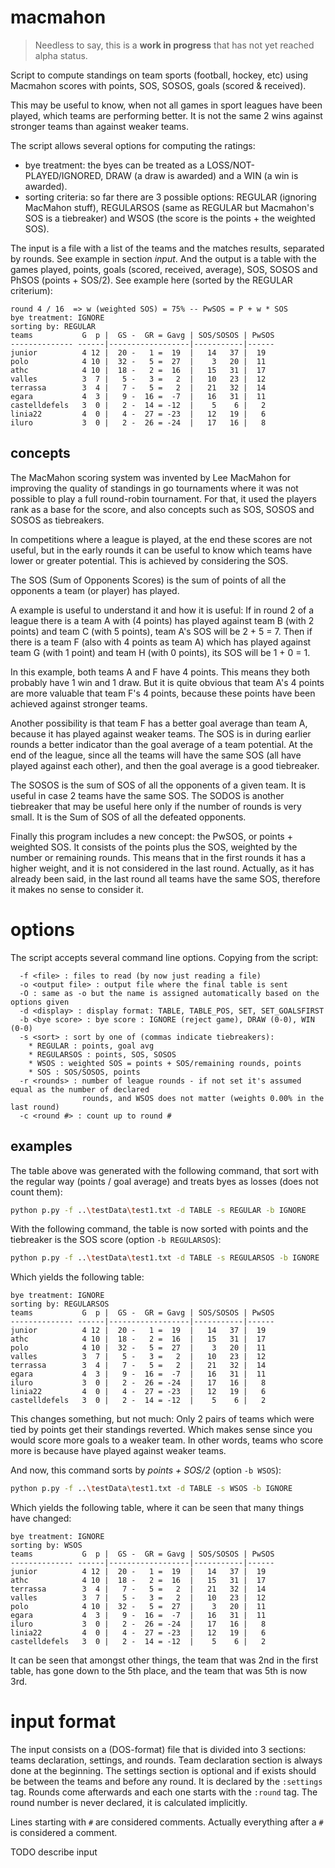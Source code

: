 # macmahon

> Needless to say, this is a **work in progress** that has not yet reached alpha status.

Script to compute standings on team sports (football, hockey, etc) using Macmahon scores with points, SOS, SOSOS, goals (scored &amp; received).

This may be useful to know, when not all games in sport leagues have been played, which teams are performing better. It is not the same 2 wins against stronger teams than against weaker teams.

The script allows several options for computing the ratings:

- bye treatment: the byes can be treated as a LOSS/NOT-PLAYED/IGNORED, DRAW (a draw is awarded) and a WIN (a win is awarded).
- sorting criteria: so far there are 3 possible options: REGULAR (ignoring MacMahon stuff), REGULARSOS (same as REGULAR but Macmahon's SOS is a tiebreaker) and WSOS (the score is the points + the weighted SOS).

The input is a file with a list of the teams and the matches results, separated by rounds. See example in section _input_. And the output is a table with the games played, points, goals (scored, received, average), SOS, SOSOS and PhSOS (points + SOS/2). See example here (sorted by the REGULAR criterium):

```
round 4 / 16  => w (weighted SOS) = 75% -- PwSOS = P + w * SOS
bye treatment: IGNORE
sorting by: REGULAR
teams           G  p |  GS -  GR = Gavg | SOS/SOSOS | PwSOS
-------------- ------|------------------|-----------|------
junior          4 12 |  20 -   1 =  19  |   14   37 |  19
polo            4 10 |  32 -   5 =  27  |    3   20 |  11
athc            4 10 |  18 -   2 =  16  |   15   31 |  17
valles          3  7 |   5 -   3 =   2  |   10   23 |  12
terrassa        3  4 |   7 -   5 =   2  |   21   32 |  14
egara           4  3 |   9 -  16 =  -7  |   16   31 |  11
castelldefels   3  0 |   2 -  14 = -12  |    5    6 |   2
linia22         4  0 |   4 -  27 = -23  |   12   19 |   6
iluro           3  0 |   2 -  26 = -24  |   17   16 |   8
```

## concepts

The MacMahon scoring system was invented by Lee MacMahon for improving the quality of standings in go tournaments where it was not possible to play a full round-robin tournament. For that, it used the players rank as a base for the score, and also concepts such as SOS, SOSOS and SOSOS as tiebreakers.

In competitions where a league is played, at the end these scores are not useful, but in the early rounds it can be useful to know which teams have lower or greater potential. This is achieved by considering the SOS.

The SOS (Sum of Opponents Scores) is the sum of points of all the opponents a team (or player) has played.

A example is useful to understand it and how it is useful: If in round 2 of a league there is a team A with (4 points) has played against team B (with 2 points) and team C (with 5 points), team A's SOS will be 2 + 5 = 7. Then if there is a team F (also with 4 points as team A) which has played against team G (with 1 point) and team H (with 0 points), its SOS will be 1 + 0 = 1.

In this example, both teams A and F have 4 points. This means they both probably have 1 win and 1 draw. But it is quite obvious that team A's 4 points are more valuable that team F's 4 points, because these points have been achieved against stronger teams.

Another possibility is that team F has a better goal average than team A, because it has played against weaker teams. The SOS is in during earlier rounds a better indicator than the goal average of a team potential. At the end of the league, since all the teams will have the same SOS (all have played against each other), and then the goal average is a good tiebreaker.

The SOSOS is the sum of SOS of all the opponents of a given team. It is useful in case 2 teams have the same SOS. The SODOS is another tiebreaker that may be useful here only if the number of rounds is very small. It is the Sum of SOS of all the defeated opponents.

Finally this program includes a new concept: the PwSOS, or points + weighted SOS. It consists of the points plus the SOS, weighted by the number or remaining rounds. This means that in the first rounds it has a higher weight, and it is not considered in the last round. Actually, as it has already been said, in the last round all teams have the same SOS, therefore it makes no sense to consider it.


# options

The script accepts several command line options. Copying from the script:

```
  -f <file> : files to read (by now just reading a file)
  -o <output file> : output file where the final table is sent
  -O : same as -o but the name is assigned automatically based on the options given
  -d <display> : display format: TABLE, TABLE_POS, SET, SET_GOALSFIRST
  -b <bye score> : bye score : IGNORE (reject game), DRAW (0-0), WIN (0-0)
  -s <sort> : sort by one of (commas indicate tiebreakers):
    * REGULAR : points, goal avg
    * REGULARSOS : points, SOS, SOSOS
    * WSOS : weighted SOS = points + SOS/remaining rounds, points
    * SOS : SOS/SOSOS, points
  -r <rounds> : number of league rounds - if not set it's assumed equal as the number of declared
                rounds, and WSOS does not matter (weights 0.00% in the last round)
  -c <round #> : count up to round #
```


## examples

The table above was generated with the following command, that sort with the regular way (points / goal average) and treats byes as losses (does not count them):
```bash
python p.py -f ..\testData\test1.txt -d TABLE -s REGULAR -b IGNORE
```
With the following command, the table is now sorted with points and the tiebreaker is the SOS score (option `-b REGULARSOS`):
```bash
python p.py -f ..\testData\test1.txt -d TABLE -s REGULARSOS -b IGNORE
```
Which yields the following table:
```
bye treatment: IGNORE
sorting by: REGULARSOS
teams           G  p |  GS -  GR = Gavg | SOS/SOSOS | PwSOS
-------------- ------|------------------|-----------|------
junior          4 12 |  20 -   1 =  19  |   14   37 |  19
athc            4 10 |  18 -   2 =  16  |   15   31 |  17
polo            4 10 |  32 -   5 =  27  |    3   20 |  11
valles          3  7 |   5 -   3 =   2  |   10   23 |  12
terrassa        3  4 |   7 -   5 =   2  |   21   32 |  14
egara           4  3 |   9 -  16 =  -7  |   16   31 |  11
iluro           3  0 |   2 -  26 = -24  |   17   16 |   8
linia22         4  0 |   4 -  27 = -23  |   12   19 |   6
castelldefels   3  0 |   2 -  14 = -12  |    5    6 |   2
```
This changes something, but not much: Only 2 pairs of teams which were tied by points get their standings reverted. Which makes sense since you would score more goals to a weaker team. In other words, teams who score more is because have played against weaker teams.

And now, this command sorts by _points + SOS/2_ (option `-b WSOS`):

```bash
python p.py -f ..\testData\test1.txt -d TABLE -s WSOS -b IGNORE
```
Which yields the following table, where it can be seen that many things have changed:
```
bye treatment: IGNORE
sorting by: WSOS
teams           G  p |  GS -  GR = Gavg | SOS/SOSOS | PwSOS
-------------- ------|------------------|-----------|------
junior          4 12 |  20 -   1 =  19  |   14   37 |  19
athc            4 10 |  18 -   2 =  16  |   15   31 |  17
terrassa        3  4 |   7 -   5 =   2  |   21   32 |  14
valles          3  7 |   5 -   3 =   2  |   10   23 |  12
polo            4 10 |  32 -   5 =  27  |    3   20 |  11
egara           4  3 |   9 -  16 =  -7  |   16   31 |  11
iluro           3  0 |   2 -  26 = -24  |   17   16 |   8
linia22         4  0 |   4 -  27 = -23  |   12   19 |   6
castelldefels   3  0 |   2 -  14 = -12  |    5    6 |   2
```
It can be seen that amongst other things, the team that was 2nd in the first table, has gone down to the 5th place, and the team that was 5th is now 3rd.

# input format

The input consists on a (DOS-format) file that is divided into 3 sections: teams declaration, settings, and rounds. Team declaration section is always done at the beginning. The settings section is optional and if exists should be between the teams and before any round. It is declared by the `:settings` tag. Rounds come afterwards and each one starts with the `:round` tag. The round number is never declared, it is calculated implicitly.

Lines starting with `#` are considered comments. Actually everything after a `#` is considered a comment.

TODO describe input
